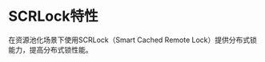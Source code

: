 # SCRLock特性<a name="ZH-CN_TOPIC_0000001673808978"></a>

在资源池化场景下使用SCRLock（Smart Cached Remote Lock）提供分布式锁能力，提高分布式锁性能。

